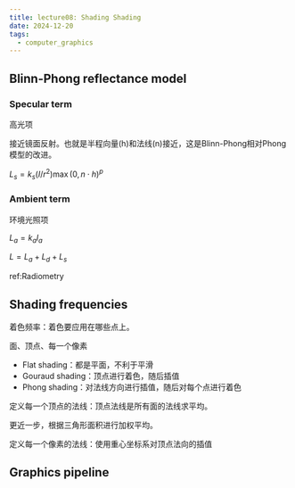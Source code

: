 ```yaml
---
title: lecture08: Shading Shading
date: 2024-12-20
tags:
  - computer_graphics
---
```


## Blinn-Phong reflectance model

### Specular term

高光项

接近镜面反射。也就是半程向量(h)和法线(n)接近，这是Blinn-Phong相对Phong模型的改进。

$L_s=k_s(I/r^2)\max(0,n\cdot h)^p$

### Ambient term

环境光照项

$L_a=k_aI_a$

$L=L_a+L_d+L_s$

ref:Radiometry

## Shading frequencies

着色频率：着色要应用在哪些点上。

面、顶点、每一个像素

- Flat shading：都是平面，不利于平滑
- Gouraud shading：顶点进行着色，随后插值
- Phong shading：对法线方向进行插值，随后对每个点进行着色

定义每一个顶点的法线：顶点法线是所有面的法线求平均。

更近一步，根据三角形面积进行加权平均。

定义每一个像素的法线：使用重心坐标系对顶点法向的插值

## Graphics pipeline
